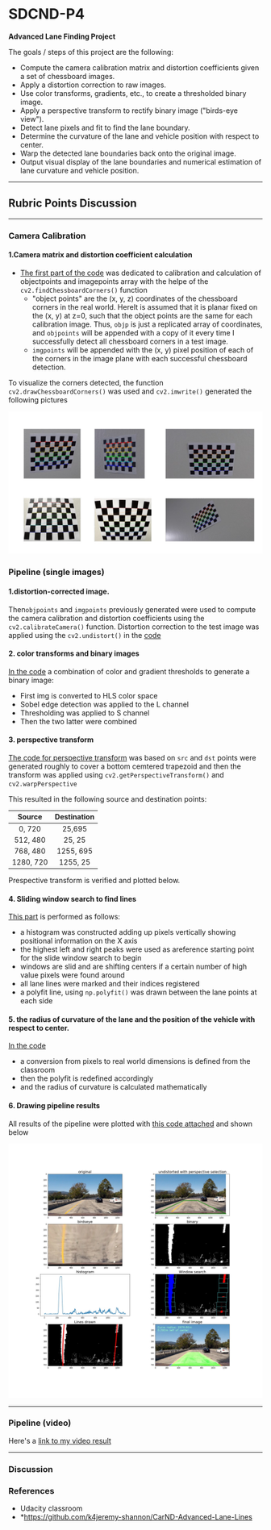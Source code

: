 # SDCND-P4

**Advanced Lane Finding Project**

The goals / steps of this project are the following:

* Compute the camera calibration matrix and distortion coefficients given a set of chessboard images.
* Apply a distortion correction to raw images.
* Use color transforms, gradients, etc., to create a thresholded binary image.
* Apply a perspective transform to rectify binary image ("birds-eye view").
* Detect lane pixels and fit to find the lane boundary.
* Determine the curvature of the lane and vehicle position with respect to center.
* Warp the detected lane boundaries back onto the original image.
* Output visual display of the lane boundaries and numerical estimation of lane curvature and vehicle position.
---
[//]: # (Image References)

[image1]: ./output_images/calibration.JPG 
[image2]: ./output_images/pipeline_figure.jpg 



## Rubric Points Discussion
---

### Camera Calibration

#### 1.Camera matrix and distortion coefficient calculation 

* [The first part of the code](https://github.com/verena-yacoub/SDCND-P4/blob/master/Advanced_lane_finding.py#L18-L31) was dedicated to calibration and calculation of objectpoints and imagepoints array with the helpe of the `cv2.findChessboardCorners()` function  
   * "object points" are the (x, y, z) coordinates of the chessboard corners in the real world. HereIt is assumed that it is planar  fixed on the (x, y) at z=0, such that the object points are the same for each calibration image.  Thus, `objp` is just a replicated array of coordinates, and `objpoints` will be appended with a copy of it every time I successfully detect all chessboard corners in a test image.  
   * `imgpoints` will be appended with the (x, y) pixel position of each of the corners in the image plane with each successful chessboard detection. 
   
To visualize the corners detected, the function `cv2.drawChessboardCorners()` was used and `cv2.imwrite()` generated the following pictures   


![alt text][image1]


### Pipeline (single images)

#### 1.distortion-corrected image.
Then`objpoints` and `imgpoints` previously generated were used to compute the camera calibration and distortion coefficients using the `cv2.calibrateCamera()` function. Distortion correction to the test image was applied using the `cv2.undistort()` in the [code](https://github.com/verena-yacoub/SDCND-P4/blob/master/Advanced_lane_finding.py#L34-L39)

#### 2. color transforms and binary images

[In the code](https://github.com/verena-yacoub/SDCND-P4/blob/master/Advanced_lane_finding.py#L66-L91) a combination of color and gradient thresholds to generate a binary image:
* First img is converted to HLS color space
* Sobel edge detection was applied to the L channel
* Thresholding was applied to S channel 
* Then the two latter were combined


#### 3. perspective transform 

[The code for perspective transform](https://github.com/verena-yacoub/SDCND-P4/blob/master/Advanced_lane_finding.py#L41-L62) was based on `src` and `dst` points were generated roughly to cover a bottom cemtered trapezoid and then the transform was applied using `cv2.getPerspectiveTransform()` and `cv2.warpPerspective`

This resulted in the following source and destination points:

| Source        | Destination   | 
|:-------------:|:-------------:| 
| 0, 720        | 25,695        | 
| 512, 480      | 25, 25        |
| 768, 480      | 1255, 695     |
| 1280, 720     | 1255, 25      |

Prespective transform is verified and plotted below.


#### 4. Sliding window search to find lines 
 [This part](https://github.com/verena-yacoub/SDCND-P4/blob/master/Advanced_lane_finding.py#L93-L176) is performed as follows:
* a histogram was constructed adding up pixels vertically showing positional information on the X axis 
* the highest left and right peaks were used as areference starting point for the slide window search to begin
* windows are slid and are shifting centers if a certain number of high value pixels were found around 
* all lane lines were marked and their indices registered 
* a polyfit line, using `np.polyfit()` was drawn between the lane points at each side 


#### 5. the radius of curvature of the lane and the position of the vehicle with respect to center.

[In the code](https://github.com/verena-yacoub/SDCND-P4/blob/master/Advanced_lane_finding.py#L251-L267)
* a conversion from pixels to real world dimensions is defined from the classroom 
* then the polyfit is redefined accordingly 
* and the radius of curvature is calculated mathematically 

#### 6. Drawing pipeline results 

All results of the pipeline were plotted with [this code attached](https://github.com/verena-yacoub/SDCND-P4/blob/master/output_images/plotting_pipeline.py) and shown below 

![alt text][image2]

---

### Pipeline (video)

Here's a [link to my video result](./project_output.mp4)

---

### Discussion

### References 
* Udacity classroom
* *https://github.com/k4jeremy-shannon/CarND-Advanced-Lane-Lines
